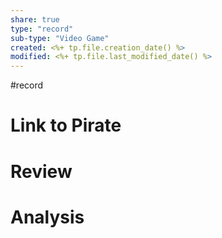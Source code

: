 ```yaml
---
share: true
type: "record"
sub-type: "Video Game"
created: <%+ tp.file.creation_date() %> 
modified: <%+ tp.file.last_modified_date() %>
---
```

#record 
# Link to Pirate

# Review

# Analysis
